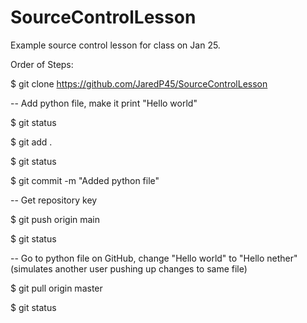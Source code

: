 # SourceControlLesson
Example source control lesson for class on Jan 25.

Order of Steps:

$ git clone https://github.com/JaredP45/SourceControlLesson

-- Add python file, make it print "Hello world"

$ git status

$ git add . 

$ git status

$ git commit -m "Added python file"

-- Get repository key 

$ git push origin main

$ git status

-- Go to python file on GitHub, change "Hello world" to "Hello nether" (simulates another user pushing up changes to same file)

$ git pull origin master

$ git status
